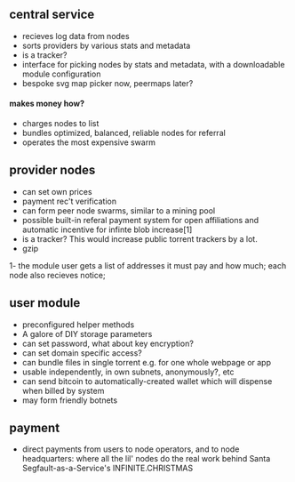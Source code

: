 ## central service

* recieves log data from nodes 
* sorts providers by various stats and metadata
* is a tracker?
* interface for picking nodes by stats and metadata, with a downloadable module configuration
* bespoke svg map picker now, peermaps later?

#### makes money how?

* charges nodes to list 
* bundles optimized, balanced, reliable nodes for referral 
* operates the most expensive swarm

## provider nodes

* can set own prices
* payment rec't verification
* can form peer node swarms, similar to a mining pool 
* possible built-in referal payment system for open affiliations and automatic incentive for infinte blob increase[1]
* is a tracker?  This would increase public torrent trackers by a lot.
* gzip

1- the module user gets a list of addresses it must pay and how much; each node also recieves notice; 

## user module

* preconfigured helper methods
* A galore of DIY storage parameters
* can set password, what about key encryption?
* can set domain specific access?
* can bundle files in single torrent e.g. for one whole webpage or app
* usable independently, in own subnets, anonymously?, etc
* can send bitcoin to automatically-created wallet which will dispense when billed by system
* may form friendly botnets

## payment

* direct payments from users to node operators, and to node headquarters: where all the lil' nodes do the real work behind Santa Segfault-as-a-Service's INFINITE.CHRISTMAS



